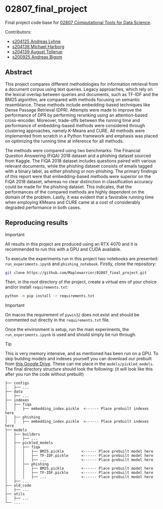 # 02807_final_project
Final project code base for [02807 Computational Tools for Data Science](http://courses.compute.dtu.dk/02807/2023/).

Contributors:
- [s204125 Andreas Lyhne](https://github.com/AndreasLF)
- [s204138 Michael Harborg](https://github.com/Maplewarrior)
- [s204139 August Tollerup](https://github.com/4ug-aug)
- [s200925 Andreas Bigom](https://github.com/AndreasBigom)

## Abstract
This project compares different methodologies for information retrieval from a document corpus using text queries.
Legacy approaches, which rely on the lexical overlap between queries and documents, such as TF-IDF and the BM25 algorithm, are compared with methods focusing on semantic resemblance. These methods include embedding-based techniques like Dense Passage Retrieval (DPR).
Attempts were made to improve the performance of DPR by performing reranking using an attention-based cross-encoder.
Moreover, trade-offs between the running time and performance of embedding-based methods were considered through clustering approaches, namely K-Means and CURE. 
All methods were implemented from scratch in a Python framework and emphasis was placed on optimizing the running time at inference for all methods.


The methods were compared using two benchmarks: The Financial Question Answering (FiQA) 2018 dataset and a phishing dataset sourced from Kaggle.
The FiQA 2018 dataset includes questions paired with various relevant documents, while the phishing dataset consists of emails tagged with a binary label, as either phishing or non-phishing.
The primary findings of this report were that embedding-based methods were superior on the FiQA 2018 dataset, whereas no clear distinction in classification accuracy could be made for the phishing dataset. 
This indicates, that the performances of the compared methods are highly dependent on the domain of the problem. Lastly, it was evident that a favorable running time when employing KMeans and CURE came at a cost of considerably degraded performance in both cases.

## Reproducing results
> [!IMPORTANT]
> All results in this project are produced using an RTX 4070 and it is recommended to run this with a GPU and CUDA available.

To execute the experiments run in this project two notebooks are presented: `run_experiments.ipynb` and ``phishing_notebook``.
Firstly, clone the repository:
```bash
git clone https://github.com/Maplewarrior/02807_final_project.git
```
Then, in the root directory of the project, create a virtual env of your choice and/or install `requirements.txt`:
```bash
python -m pip install -r requirements.txt
```
> [!IMPORTANT]
> On macos the requirement of `pywin32` does not exist and should be commented out directly in the `requirements.txt` file.

Once the environment is setup, run the main experiments, the `run_experiments.ipynb` is used and should simply be run through.

> [!TIP]
> This is very memory intensive, and as mentioned has been run on a GPU. To skip building models and indexes yourself you can download *our* prebuilt from [this Google Drive](https://drive.google.com/drive/folders/13jPojmVvgFjntUt7AwJRSBcBQxO_-FxV).
> These can me place in the `models/pickled_models`.
> The final directory structure should look the following: (it will look like this after you run the code without prebuilt)
> ```
> ├── configs
> │   ├── ...
> ├── data
> │   ├── ...
> ├── indexes
> │   ├── fiqa
> │   │   ├── embedding_index.pickle  <------ Place prebuilt indexes here
> │   ├── phishing
> │   │   ├── embedding_index.pickle  <------ Place prebuilt indexes here
> ├── models
> │   ├── builders
> │   │   ├── ...
> │   ├── pickled_models
> │   │   ├── fiqa
> │   │   │   ├── BM25.pickle        <------ Place prebuilt model here
> │   │   │   ├── TF-IDF.pickle      <------ Place prebuilt model here
> │   │   │   ├── ...                <------ Place prebuilt model here
> │   │   ├── phishing
> │   │   │   ├── BM25.pickle        <------ Place prebuilt model here
> │   │   │   ├── TF-IDF.pickle      <------ Place prebuilt model here
> │   │   │   ├── ...                <------ Place prebuilt model here
> │   ├── ...
> ├── old_code
> │   ├── ...
> ├── utils
> │   ├── ...
> └── ...
> ```






